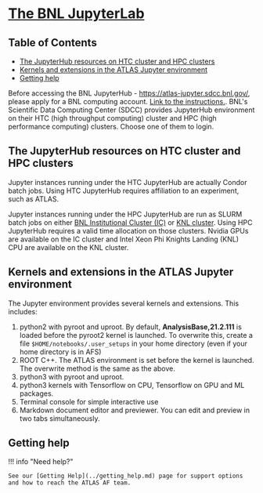 # [The BNL JupyterLab](https://atlas-jupyter.sdcc.bnl.gov)

## Table of Contents

- [The JupyterHub resources on HTC cluster and HPC clusters](#the-jupyterhub-resources-on-htc-cluster-and-hpc-clusters)
- [Kernels and extensions in the ATLAS Jupyter environment](#kernels-and-extensions-in-the-atlas-jupyter-environment)
- [Getting help](#getting-help)

Before accessing the BNL JupyterHub - <https://atlas-jupyter.sdcc.bnl.gov/>,
please apply for a BNL computing account.
[Link to the instructions.](federated_id.md). BNL's
Scientific Data Computing Center (SDCC) provides JupyterHub environment on their
HTC (high throughput computing) cluster and HPC (high performance computing)
clusters. Choose one of them to login.

## The JupyterHub resources on HTC cluster and HPC clusters

Jupyter instances running under the HTC JupyterHub are actually Condor batch
jobs. Using HTC JupyterHub requires affiliation to an experiment, such as ATLAS.

Jupyter instances running under the HPC JupyterHub are run as SLURM batch jobs
on either
[BNL Institutional Cluster (IC)](https://www.racf.bnl.gov/experiments/sdcc/institutional-cluster/information)
or
[KNL cluster](https://www.racf.bnl.gov/experiments/sdcc/knl-cluster/information).
Using HPC JupyterHub requires a valid time allocation on those clusters. Nvidia
GPUs are available on the IC cluster and Intel Xeon Phi Knights Landing (KNL)
CPU are available on the KNL cluster.

## Kernels and extensions in the ATLAS Jupyter environment

The Jupyter environment provides several kernels and extensions. This includes:

1. python2 with pyroot and uproot. By default, **AnalysisBase,21.2.111** is
   loaded before the pyroot2 kernel is launched. To overwrite this, create a
   file `$HOME/notebooks/.user_setups` in your home
   directory (even if your home directory is in AFS)
2. ROOT C++. The ATLAS environment is set before the kernel is launched. The
   overwrite method is the same as the above.
3. python3 with pyroot and uproot.
4. python3 kernels with Tensorflow on CPU, Tensorflow on GPU and ML packages.
5. Terminal console for simple interactive use
6. Markdown document editor and previewer. You can edit and preview in two tabs
   simultaneously.

## Getting help

!!! info "Need help?"

    See our [Getting Help](../getting_help.md) page for support options and how to reach the ATLAS AF team.
